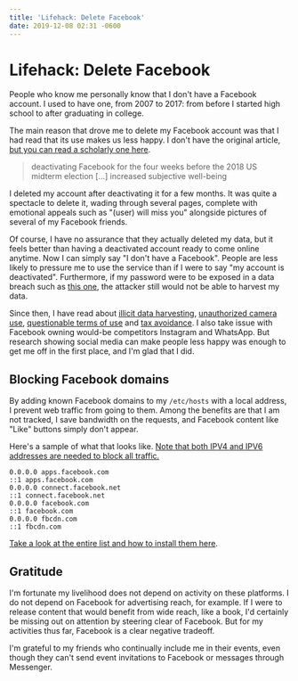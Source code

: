 ```yaml
---
title: 'Lifehack: Delete Facebook'
date: 2019-12-08 02:31 -0600
---
```


# Lifehack: Delete Facebook

People who know me personally know that I don't have a Facebook account. I used to have one, from 2007 to 2017: from before I started high school to after graduating in college.

The main reason that drove me to delete my Facebook account was that I had read that its use makes us less happy. I don't have the original article, [but you can read a scholarly one here](http://web.stanford.edu/~gentzkow/research/facebook.pdf).

> deactivating Facebook for the four weeks before the 2018 US midterm election [...] increased subjective well-being

I deleted my account after deactivating it for a few months. It was quite a spectacle to delete it, wading through several pages, complete with emotional appeals such as "(user) will miss you" alongside pictures of several of my Facebook friends.

Of course, I have no assurance that they actually deleted my data, but it feels better than having a deactivated account ready to come online anytime. Now I can simply say "I don't have a Facebook". People are less likely to pressure me to use the service than if I were to say "my account is deactivated". Furthermore, if my password were to be exposed in a data breach such as [this one](https://techcrunch.com/2019/04/18/instagram-password-leak-millions/), the attacker still would not be able to harvest my data.

Since then, I have read about [illicit data harvesting](https://en.wikipedia.org/wiki/Facebook%E2%80%93Cambridge_Analytica_data_scandal), [unauthorized camera use](https://www.cnet.com/news/facebook-bug-has-camera-activated-while-people-are-using-the-app/), [questionable terms of use](https://en.wikipedia.org/wiki/Criticism_of_Facebook#Terms_of_use_controversy) and [tax avoidance](https://en.wikipedia.org/wiki/Criticism_of_Facebook#Tax_avoidance). I also take issue with Facebook owning would-be competitors Instagram and WhatsApp. But research showing social media can make people less happy was enough to get me off in the first place, and I'm glad that I did.

## Blocking Facebook domains

By adding known Facebook domains to my `/etc/hosts` with a local address, I prevent web traffic from going to them. Among the benefits are that I am not tracked, I save bandwidth on the requests, and Facebook content like "Like" buttons simply don't appear.

Here's a sample of what that looks like. [Note that both IPV4 and IPV6 addresses are needed to block all traffic.](https://apple.stackexchange.com/questions/158117/os-x-10-10-1-etc-hosts-private-etc-hosts-file-is-being-ignored-and-not-resol)

```
0.0.0.0 apps.facebook.com
::1 apps.facebook.com
0.0.0.0 connect.facebook.net
::1 connect.facebook.net
0.0.0.0 facebook.com
::1 facebook.com
0.0.0.0 fbcdn.com
::1 fbcdn.com
```

[Take a look at the entire list and how to install them here](https://github.com/razzius/blocked-hosts#blocked-hosts).

## Gratitude

I'm fortunate my livelihood does not depend on activity on these platforms. I do not depend on Facebook for advertising reach, for example. If I were to release content that would benefit from wide reach, like a book, I'd certainly be missing out on attention by steering clear of Facebook. But for my activities thus far, Facebook is a clear negative tradeoff.

I'm grateful to my friends who continually include me in their events, even though they can't send event invitations to Facebook or messages through Messenger.
